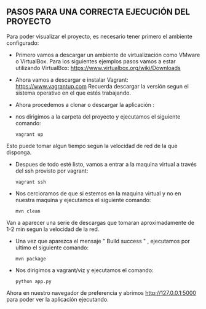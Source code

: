 ## PASOS PARA UNA CORRECTA EJECUCIÓN DEL PROYECTO
 
 Para poder visualizar el proyecto, es necesario tener primero el ambiente configurado:
 * Primero vamos a descargar un ambiente de virtualización como VMware o VirtualBox. Para los siguientes ejemplos pasos vamos a estar utilizando VirtualBox:
    https://www.virtualbox.org/wiki/Downloads
 * Ahora vamos a descargar e instalar Vagrant: 
    https://www.vagrantup.com
Recuerda descargar la versión segun el sistema operativo en el que estés trabajando.

* Ahora procedemos a clonar o descargar la aplicación : 
* nos dirigimos a la carpeta del proyecto y ejecutamos el siguiente comando:
  ```
  vagrant up 
  ``` 
 Esto puede tomar algun tiempo segun la velocidad de red de la que disponga. 
 
 * Despues de todo esté listo, vamos a entrar a la maquina virtual a través del ssh provisto por vagrant: 
    ```
    vagrant ssh
    ``` 
 
 * Nos cercioramos de que si estemos en la maquina virtual y no en nuestra maquina y ejecutamos el siguiente comando: 
 
    ```
    mvn clean
    ``` 
    
Van a aparecer una serie de descargas que tomaran aproximadamente de 1-2 min segun la velocidad de la red. 

* Una vez que aparezca el mensaje " Build success " , ejecutamos por ultimo el siguiente comando: 

   ```
   mvn package
   ``` 
   
* Nos dirigimos a vagrant/viz y ejecutamos el comando:
    ```
    python app.py
    ```

Ahora en nuestro navegador de preferencia y abrimos http://127.0.0.1:5000  para poder ver la aplicación ejecutando.
 
